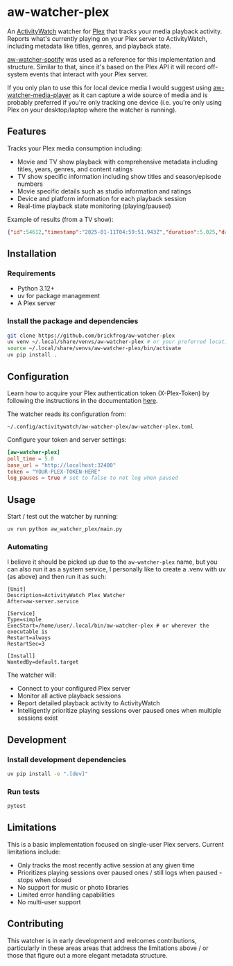 # aw-watcher-plex

An [ActivityWatch](https://activitywatch.net/) watcher for [Plex](https://www.plex.tv/) that tracks your media playback activity. Reports what's currently playing on your Plex server to ActivityWatch, including metadata like titles, genres, and playback state. 

[aw-watcher-spotify](https://github.com/ActivityWatch/aw-watcher-spotify) was used as a reference for this implementation and structure. Similar to that, since it's based on the Plex API it will record off-system events that interact with your Plex server.

If you only plan to use this for local device  media I would suggest using [aw-watcher-media-player](https://github.com/2e3s/aw-watcher-media-player) as it can capture a wide source of media and is probably preferred if you're only tracking one device (i.e. you're only using Plex on your desktop/laptop where the watcher is running).

## Features

Tracks your Plex media consumption including:

* Movie and TV show playback with comprehensive metadata including titles, years, genres, and content ratings
* TV show specific information including show titles and season/episode numbers
* Movie specific details such as studio information and ratings
* Device and platform information for each playback session
* Real-time playback state monitoring (playing/paused)

Example of results (from a TV show):

```json
{"id":54612,"timestamp":"2025-01-11T04:59:51.943Z","duration":5.025,"data":{"contentRating":"TV-14","device":"iPhone","duration":2732459,"episode_number":19,"genres":[],"platform":"iOS","player_state":"paused","season_number":5,"show_title":"The X-Files","summary":"Mulder is held hostage inside an office where a man claims his boss is a monster and has clouded all their minds while he turns them into zombies one by one, which is disbelieved until Mulder opens his mind and allows himself to see it too.","title":"Folie à Deux","type":"episode","year":1998}}
```


## Installation

### Requirements

* Python 3.12+
* uv for package management
* A Plex server

### Install the package and dependencies

```bash
git clone https://github.com/brickfrog/aw-watcher-plex
uv venv ~/.local/share/venvs/aw-watcher-plex # or your preferred location for virtual environments
source ~/.local/share/venvs/aw-watcher-plex/bin/activate
uv pip install .
```

## Configuration

Learn how to acquire your Plex authentication token (X-Plex-Token) by following the instructions in the documentation [here](https://support.plex.tv/articles/204059436-finding-an-authentication-token-x-plex-token/).

The watcher reads its configuration from:

```text
~/.config/activitywatch/aw-watcher-plex/aw-watcher-plex.toml
```

Configure your token and server settings:

```toml
[aw-watcher-plex]
poll_time = 5.0
base_url = "http://localhost:32400"
token = "YOUR-PLEX-TOKEN-HERE"
log_pauses = true # set to false to not log when paused
```

## Usage

Start / test out the watcher by running:

```bash
uv run python aw_watcher_plex/main.py
```

### Automating

I believe it should be picked up due to the `aw-watcher-plex` name, but you can also run it as a system service, I personally like to create a .venv with uv (as above) and then run it as such:


```service
[Unit]
Description=ActivityWatch Plex Watcher
After=aw-server.service

[Service]
Type=simple
ExecStart=/home/user/.local/bin/aw-watcher-plex # or wherever the executable is
Restart=always
RestartSec=3

[Install]
WantedBy=default.target
```

The watcher will:

* Connect to your configured Plex server
* Monitor all active playback sessions
* Report detailed playback activity to ActivityWatch
* Intelligently prioritize playing sessions over paused ones when multiple sessions exist

## Development

### Install development dependencies

```bash
uv pip install -e ".[dev]"
```

### Run tests

```bash
pytest
```

## Limitations

This is a basic implementation focused on single-user Plex servers. Current limitations include:

* Only tracks the most recently active session at any given time
* Prioritizes playing sessions over paused ones / still logs when paused - stops when closed
* No support for music or photo libraries
* Limited error handling capabilities
* No multi-user support

## Contributing

This watcher is in early development and welcomes contributions, particularly in these areas areas that address the limitations above / or those that figure out a more elegant metadata structure.